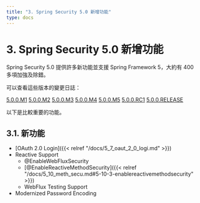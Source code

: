 ```yaml
---
title: "3. Spring Security 5.0 新增功能"
type: docs
---
```


# 3. Spring Security 5.0 新增功能

Spring Security 5.0 提供許多新功能並支援 Spring Framework 5，大約有 400 多項加強及除錯。

可以查看這些版本的變更日誌：

[5.0.0.M1](https://github.com/spring-projects/spring-security/milestone/90?closed=1)
[5.0.0.M2](https://github.com/spring-projects/spring-security/milestone/97?closed=1)
[5.0.0.M3](https://github.com/spring-projects/spring-security/milestone/100?closed=1)
[5.0.0.M4](https://github.com/spring-projects/spring-security/milestone/101?closed=1)
[5.0.0.M5](https://github.com/spring-projects/spring-security/milestone/102?closed=1)
[5.0.0.RC1](https://github.com/spring-projects/spring-security/milestone/103?closed=1)
[5.0.0.RELEASE](https://github.com/spring-projects/spring-security/milestone/98?closed=1)

以下是比較重要的功能。

## 3.1. 新功能

- [OAuth 2.0 Login]({{< relref "/docs/5_7_oaut_2_0_logi.md" >}})
- Reactive Support
    - @EnableWebFluxSecurity
    - [@EnableReactiveMethodSecurity]({{< relref "/docs/5_10_meth_secu.md#5-10-3-enablereactivemethodsecurity" >}})
    - WebFlux Testing Support
- Modernized Password Encoding